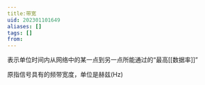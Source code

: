 ```yaml
---
title:带宽
uid: 202301101649
aliases: []
tags: []
from: 
---
```

表示单位时间内从网络中的某一点到另一点所能通过的“最高[[数据率]]”

原指信号具有的频带宽度，单位是赫兹(Hz)